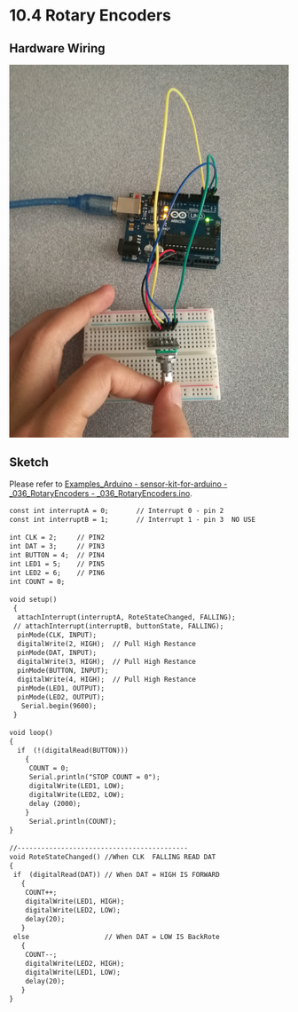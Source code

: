 # 10.4 Rotary Encoders

## Hardware Wiring
![Image](../../Examples/sensor-kit-for-arduino/036_rotaryencoders.jpg)

## Sketch
Please refer to [Examples_Arduino - sensor-kit-for-arduino - _036_RotaryEncoders - _036_RotaryEncoders.ino](https://github.com/LongerVisionRobot/Examples_Arduino/blob/master/sensor-kit-for-arduino/_036_RotaryEncoders/_036_RotaryEncoders.ino).
```
const int interruptA = 0;       // Interrupt 0 - pin 2
const int interruptB = 1;       // Interrupt 1 - pin 3  NO USE

int CLK = 2;     // PIN2
int DAT = 3;     // PIN3
int BUTTON = 4;  // PIN4
int LED1 = 5;    // PIN5
int LED2 = 6;    // PIN6
int COUNT = 0;

void setup() 
 {
  attachInterrupt(interruptA, RoteStateChanged, FALLING);
 // attachInterrupt(interruptB, buttonState, FALLING);
  pinMode(CLK, INPUT); 
  digitalWrite(2, HIGH);  // Pull High Restance  
  pinMode(DAT, INPUT); 
  digitalWrite(3, HIGH);  // Pull High Restance 
  pinMode(BUTTON, INPUT); 
  digitalWrite(4, HIGH);  // Pull High Restance
  pinMode(LED1, OUTPUT); 
  pinMode(LED2, OUTPUT); 
   Serial.begin(9600);
 }

void loop() 
{
  if  (!(digitalRead(BUTTON))) 
    {
     COUNT = 0;  
     Serial.println("STOP COUNT = 0");
     digitalWrite(LED1, LOW);
     digitalWrite(LED2, LOW);
     delay (2000);
    }
     Serial.println(COUNT);  
}

//-------------------------------------------
void RoteStateChanged() //When CLK  FALLING READ DAT
{
 if  (digitalRead(DAT)) // When DAT = HIGH IS FORWARD
   {
    COUNT++;
    digitalWrite(LED1, HIGH);
    digitalWrite(LED2, LOW);
    delay(20);
   }
 else                   // When DAT = LOW IS BackRote
   {
    COUNT--;
    digitalWrite(LED2, HIGH);
    digitalWrite(LED1, LOW);
    delay(20);
   }
}

```